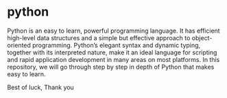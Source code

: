 # python
Python is an easy to learn, powerful programming language. It has efficient high-level data structures and a simple but effective approach to object-oriented programming. Python’s elegant syntax and dynamic typing, together with its interpreted nature, make it an ideal language for scripting and rapid application development in many areas on most platforms.
In this repository, we will go through step by step in depth of Python that makes easy to learn.

Best of luck,
Thank you
